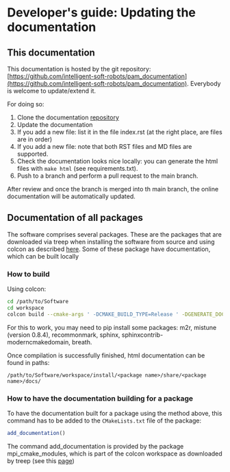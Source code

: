 # Developer's guide: Updating the documentation

## This documentation

This documentation is hosted by the git repository: [https://github.com/intelligent-soft-robots/pam_documentation](https://github.com/intelligent-soft-robots/pam_documentation).
Everybody is welcome to update/extend it.

For doing so:

1. Clone the documentation [repository](https://github.com/intelligent-soft-robots/pam_documentation)
2. Update the documentation
3. If you add a new file: list it in the file index.rst (at the right place, are files are in order)
4. If you add a new file: note that both RST files and MD files are supported. 
5. Check the documentation looks nice locally: you can generate the html files with ```make html``` (see requirements.txt).
6. Push to a branch and perform a pull request to the main branch.

After review and once the branch is merged into th main branch, the online documentation will be automatically updated.

## Documentation of all packages

The software comprises several packages.
These are the packages that are downloaded via treep when installing the software from source and using colcon as described [here](A1_overview_and_installation).
Some of these package have documentation, which can be built locally

### How to build

Using colcon:

```bash
cd /path/to/Software
cd workspace
colcon build --cmake-args ' -DCMAKE_BUILD_TYPE=Release ' -DGENERATE_DOCUMENTATION=ON
```

For this to work, you may need to pip install some packages: m2r, mistune (version 0.8.4), recommonmark, sphinx, sphinxcontrib-moderncmakedomain, breath.

Once compilation is successfully finished, html documentation can be found in paths:

```
/path/to/Software/workspace/install/<package name>/share/<package name>/docs/
```

### How to have the documentation building for a package

To have the documentation built for a package using the method above, this command has to be added to
the ```CMakeLists.txt``` file of the package:

```cmake
add_documentation()
```

The command add_documentation is provided by the package mpi_cmake_modules, which is part of the colcon workspace
as downloaded by treep (see this [page](A1_overview_and_installation))








